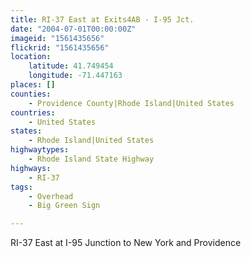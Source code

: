 ```yaml
---
title: RI-37 East at Exits4AB - I-95 Jct.
date: "2004-07-01T00:00:00Z"
imageid: "1561435656"
flickrid: "1561435656"
location:
    latitude: 41.749454
    longitude: -71.447163
places: []
counties:
    - Providence County|Rhode Island|United States
countries:
    - United States
states:
    - Rhode Island|United States
highwaytypes:
    - Rhode Island State Highway
highways:
    - RI-37
tags:
    - Overhead
    - Big Green Sign

---
```

RI-37 East at I-95 Junction to New York and Providence